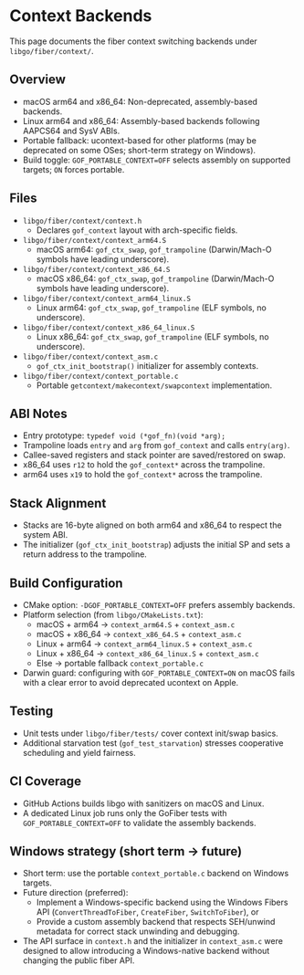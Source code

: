 # Context Backends

This page documents the fiber context switching backends under `libgo/fiber/context/`.

## Overview

- macOS arm64 and x86_64: Non-deprecated, assembly-based backends.
- Linux arm64 and x86_64: Assembly-based backends following AAPCS64 and SysV ABIs.
- Portable fallback: ucontext-based for other platforms (may be deprecated on some OSes; short-term strategy on Windows).
- Build toggle: `GOF_PORTABLE_CONTEXT=OFF` selects assembly on supported targets; `ON` forces portable.

## Files

- `libgo/fiber/context/context.h`
  - Declares `gof_context` layout with arch-specific fields.
- `libgo/fiber/context/context_arm64.S`
  - macOS arm64: `gof_ctx_swap`, `gof_trampoline` (Darwin/Mach-O symbols have leading underscore).
- `libgo/fiber/context/context_x86_64.S`
  - macOS x86_64: `gof_ctx_swap`, `gof_trampoline` (Darwin/Mach-O symbols have leading underscore).
- `libgo/fiber/context/context_arm64_linux.S`
  - Linux arm64: `gof_ctx_swap`, `gof_trampoline` (ELF symbols, no underscore).
- `libgo/fiber/context/context_x86_64_linux.S`
  - Linux x86_64: `gof_ctx_swap`, `gof_trampoline` (ELF symbols, no underscore).
- `libgo/fiber/context/context_asm.c`
  - `gof_ctx_init_bootstrap()` initializer for assembly contexts.
- `libgo/fiber/context/context_portable.c`
  - Portable `getcontext/makecontext/swapcontext` implementation.

## ABI Notes

- Entry prototype: `typedef void (*gof_fn)(void *arg);`
- Trampoline loads `entry` and `arg` from `gof_context` and calls `entry(arg)`.
- Callee-saved registers and stack pointer are saved/restored on swap.
- x86_64 uses `r12` to hold the `gof_context*` across the trampoline.
- arm64 uses `x19` to hold the `gof_context*` across the trampoline.

## Stack Alignment

- Stacks are 16-byte aligned on both arm64 and x86_64 to respect the system ABI.
- The initializer (`gof_ctx_init_bootstrap`) adjusts the initial SP and sets a return address to the trampoline.

## Build Configuration

- CMake option: `-DGOF_PORTABLE_CONTEXT=OFF` prefers assembly backends.
- Platform selection (from `libgo/CMakeLists.txt`):
  - macOS + arm64 → `context_arm64.S` + `context_asm.c`
  - macOS + x86_64 → `context_x86_64.S` + `context_asm.c`
  - Linux + arm64 → `context_arm64_linux.S` + `context_asm.c`
  - Linux + x86_64 → `context_x86_64_linux.S` + `context_asm.c`
  - Else → portable fallback `context_portable.c`
- Darwin guard: configuring with `GOF_PORTABLE_CONTEXT=ON` on macOS fails with a clear error to avoid deprecated ucontext on Apple.

## Testing

- Unit tests under `libgo/fiber/tests/` cover context init/swap basics.
- Additional starvation test (`gof_test_starvation`) stresses cooperative scheduling and yield fairness.

## CI Coverage

- GitHub Actions builds libgo with sanitizers on macOS and Linux.
- A dedicated Linux job runs only the GoFiber tests with `GOF_PORTABLE_CONTEXT=OFF` to validate the assembly backends.

## Windows strategy (short term → future)

- Short term: use the portable `context_portable.c` backend on Windows targets.
- Future direction (preferred):
  - Implement a Windows-specific backend using the Windows Fibers API (`ConvertThreadToFiber`, `CreateFiber`, `SwitchToFiber`), or
  - Provide a custom assembly backend that respects SEH/unwind metadata for correct stack unwinding and debugging.
- The API surface in `context.h` and the initializer in `context_asm.c` were designed to allow introducing a Windows-native backend without changing the public fiber API.
